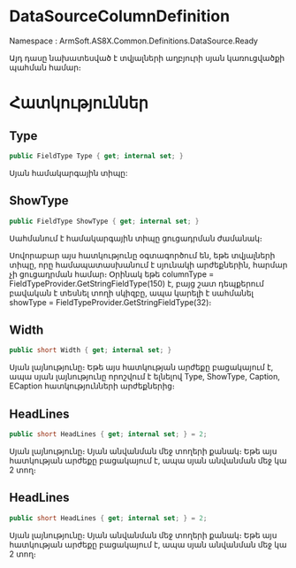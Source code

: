 # DataSourceColumnDefinition

Namespace : ArmSoft.AS8X.Common.Definitions.DataSource.Ready

Այդ դասը նախատեսված է տվյալների աղբյուրի սյան կառուցվածքի պահման համար։

# Հատկություններ

## Type

```c#
public FieldType Type { get; internal set; }
```

Սյան համակարգային տիպը:

## ShowType

```c#
public FieldType ShowType { get; internal set; }
```
Սահմանում է համակարգային տիպը ցուցադրման ժամանակ։  

Սովորաբար այս հատկությունը օգտագործում են, եթե տվյալների տիպը, որը համապատասխանում է սյունակի արժեքներին, հարմար չի ցուցադրման համար։
Օրինակ եթե columnType = FieldTypeProvider.GetStringFieldType(150) է, բայց շատ դեպքերում բավական է տեսնել տողի սկիզբը, ապա կարելի է սահմանել showType = 
FieldTypeProvider.GetStringFieldType(32)։

## Width

```c#
public short Width { get; internal set; }
```

Սյան լայնությունը։ 
Եթե այս հատկության արժեքը բացակայում է, ապա սյան լայնությունը որոշվում է ելնելով Type, ShowType, Caption, ECaption հատկությունների արժեքներից։

## HeadLines

```c#
public short HeadLines { get; internal set; } = 2;
```

Սյան լայնությունը։ 
Սյան անվանման մեջ տողերի քանակ։ Եթե այս հատկության արժեքը բացակայում է, ապա սյան անվանման մեջ կա 2 տող։

## HeadLines

```c#
public short HeadLines { get; internal set; } = 2;
```

Սյան լայնությունը։ 
Սյան անվանման մեջ տողերի քանակ։ Եթե այս հատկության արժեքը բացակայում է, ապա սյան անվանման մեջ կա 2 տող։



